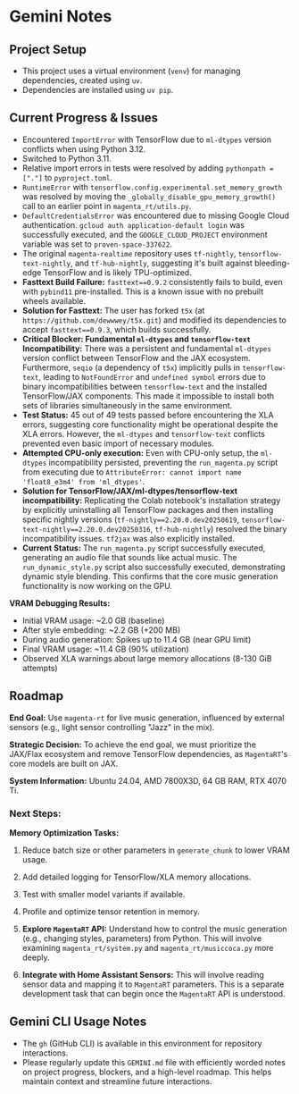 # Gemini Notes

## Project Setup

- This project uses a virtual environment (`venv`) for managing dependencies, created using `uv`.
- Dependencies are installed using `uv pip`.

## Current Progress & Issues

- Encountered `ImportError` with TensorFlow due to `ml-dtypes` version conflicts when using Python 3.12.
- Switched to Python 3.11.
- Relative import errors in tests were resolved by adding `pythonpath = ["."]` to `pyproject.toml`.
- `RuntimeError` with `tensorflow.config.experimental.set_memory_growth` was resolved by moving the `_globally_disable_gpu_memory_growth()` call to an earlier point in `magenta_rt/utils.py`.
- `DefaultCredentialsError` was encountered due to missing Google Cloud authentication. `gcloud auth application-default login` was successfully executed, and the `GOOGLE_CLOUD_PROJECT` environment variable was set to `proven-space-337622`.
- The original `magenta-realtime` repository uses `tf-nightly`, `tensorflow-text-nightly`, and `tf-hub-nightly`, suggesting it's built against bleeding-edge TensorFlow and is likely TPU-optimized.
- **Fasttext Build Failure:** `fasttext==0.9.2` consistently fails to build, even with `pybind11` pre-installed. This is a known issue with no prebuilt wheels available.
- **Solution for Fasttext:** The user has forked `t5x` (at `https://github.com/dewwwey/t5x.git`) and modified its dependencies to accept `fasttext==0.9.3`, which builds successfully.
- **Critical Blocker: Fundamental `ml-dtypes` and `tensorflow-text` Incompatibility:** There was a persistent and fundamental `ml-dtypes` version conflict between TensorFlow and the JAX ecosystem. Furthermore, `seqio` (a dependency of `t5x`) implicitly pulls in `tensorflow-text`, leading to `NotFoundError` and `undefined symbol` errors due to binary incompatibilities between `tensorflow-text` and the installed TensorFlow/JAX components. This made it impossible to install both sets of libraries simultaneously in the same environment.
- **Test Status:** 45 out of 49 tests passed before encountering the XLA errors, suggesting core functionality might be operational despite the XLA errors. However, the `ml-dtypes` and `tensorflow-text` conflicts prevented even basic import of necessary modules.
- **Attempted CPU-only execution:** Even with CPU-only setup, the `ml-dtypes` incompatibility persisted, preventing the `run_magenta.py` script from executing due to `AttributeError: cannot import name 'float8_e3m4' from 'ml_dtypes'`.
- **Solution for TensorFlow/JAX/ml-dtypes/tensorflow-text incompatibility:** Replicating the Colab notebook's installation strategy by explicitly uninstalling all TensorFlow packages and then installing specific nightly versions (`tf-nightly==2.20.0.dev20250619`, `tensorflow-text-nightly==2.20.0.dev20250316`, `tf-hub-nightly`) resolved the binary incompatibility issues. `tf2jax` was also explicitly installed.
- **Current Status:** The `run_magenta.py` script successfully executed, generating an audio file that sounds like actual music. The `run_dynamic_style.py` script also successfully executed, demonstrating dynamic style blending. This confirms that the core music generation functionality is now working on the GPU.

**VRAM Debugging Results:**
- Initial VRAM usage: ~2.0 GB (baseline)
- After style embedding: ~2.2 GB (+200 MB)
- During audio generation: Spikes up to 11.4 GB (near GPU limit)
- Final VRAM usage: ~11.4 GB (90% utilization)
- Observed XLA warnings about large memory allocations (8-130 GiB attempts)

## Roadmap

**End Goal:** Use `magenta-rt` for live music generation, influenced by external sensors (e.g., light sensor controlling "Jazz" in the mix).

**Strategic Decision:** To achieve the end goal, we must prioritize the JAX/Flax ecosystem and remove TensorFlow dependencies, as `MagentaRT`'s core models are built on JAX.

**System Information:** Ubuntu 24.04, AMD 7800X3D, 64 GB RAM, RTX 4070 Ti.

### Next Steps:

**Memory Optimization Tasks:**
1. Reduce batch size or other parameters in `generate_chunk` to lower VRAM usage.
2. Add detailed logging for TensorFlow/XLA memory allocations.
3. Test with smaller model variants if available.
4. Profile and optimize tensor retention in memory.


1.  **Explore `MagentaRT` API:** Understand how to control the music generation (e.g., changing styles, parameters) from Python. This will involve examining `magenta_rt/system.py` and `magenta_rt/musiccoca.py` more deeply.
2.  **Integrate with Home Assistant Sensors:** This will involve reading sensor data and mapping it to `MagentaRT` parameters. This is a separate development task that can begin once the `MagentaRT` API is understood.

## Gemini CLI Usage Notes

- The `gh` (GitHub CLI) is available in this environment for repository interactions.
- Please regularly update this `GEMINI.md` file with efficiently worded notes on project progress, blockers, and a high-level roadmap. This helps maintain context and streamline future interactions.